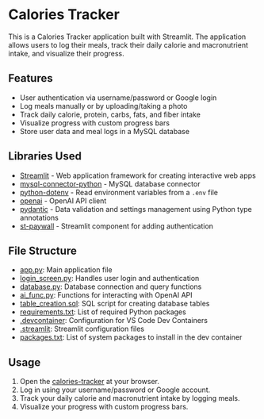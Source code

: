 # Calories Tracker

This is a Calories Tracker application built with Streamlit. The application allows users to log their meals, track their daily calorie and macronutrient intake, and visualize their progress.

## Features

- User authentication via username/password or Google login
- Log meals manually or by uploading/taking a photo
- Track daily calorie, protein, carbs, fats, and fiber intake
- Visualize progress with custom progress bars
- Store user data and meal logs in a MySQL database

## Libraries Used

- [Streamlit](https://streamlit.io/) - Web application framework for creating interactive web apps
- [mysql-connector-python](https://pypi.org/project/mysql-connector-python/) - MySQL database connector
- [python-dotenv](https://pypi.org/project/python-dotenv/) - Read environment variables from a `.env` file
- [openai](https://pypi.org/project/openai/) - OpenAI API client
- [pydantic](https://pydantic-docs.helpmanual.io/) - Data validation and settings management using Python type annotations
- [st-paywall](https://pypi.org/project/st-paywall/) - Streamlit component for adding authentication


## File Structure

- [app.py](http://_vscodecontentref_/3): Main application file
- [login_screen.py](http://_vscodecontentref_/4): Handles user login and authentication
- [database.py](http://_vscodecontentref_/5): Database connection and query functions
- [ai_func.py](http://_vscodecontentref_/6): Functions for interacting with OpenAI API
- [table_creation.sql](http://_vscodecontentref_/7): SQL script for creating database tables
- [requirements.txt](http://_vscodecontentref_/8): List of required Python packages
- [.devcontainer](http://_vscodecontentref_/9): Configuration for VS Code Dev Containers
- [.streamlit](http://_vscodecontentref_/10): Streamlit configuration files
- [packages.txt](http://_vscodecontentref_/11): List of system packages to install in the dev container

## Usage

1. Open the [calories-tracker](https://calories-tracker.streamlit.app) at your browser.
2. Log in using your username/password or Google account.
3. Track your daily calorie and macronutrient intake by logging meals.
4. Visualize your progress with custom progress bars.
